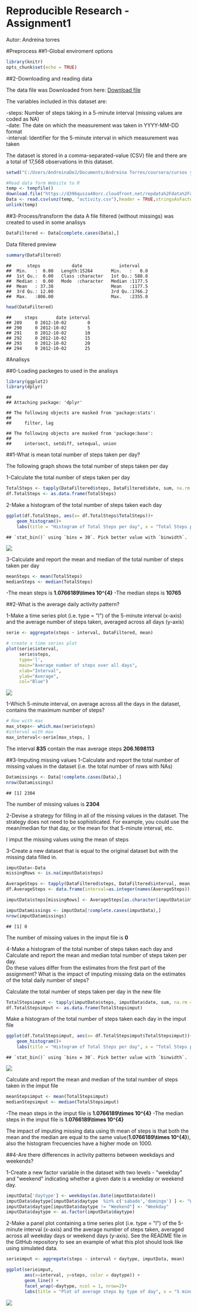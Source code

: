 Reproducible Research - Assignment1
========================================
Autor: Andreina torres

#Preprocess
##1-Global enviroment options


```r
library(knitr)
opts_chunk$set(echo = TRUE)
```


##2-Downloading and reading data

The data file was Downloaded from here: [Download file](https://d396qusza40orc.cloudfront.net/repdata%2Fdata%2Factivity.zip)

The variables included in this dataset are:

-steps: Number of steps taking in a 5-minute interval (missing values are coded as NA)  
-date: The date on which the measurement was taken in YYYY-MM-DD format  
-interval: Identifier for the 5-minute interval in which measurement was taken  

The dataset is stored in a comma-separated-value (CSV) file and there are a total of 17,568 observations in this dataset.


```r
setwd("C:/Users/AndreinaDeJ/Documents/Andreina Torres/coursera/cursos y cursera/Coursera/data scientits specialization/5-Reproducible research/week2/asigment")

#Read data form Website to R
temp <- tempfile()
download.file("https://d396qusza40orc.cloudfront.net/repdata%2Fdata%2Factivity.zip",temp)
Data <- read.csv(unz(temp, "activity.csv"),header = TRUE,stringsAsFactors = FALSE,na.strings = "NA")
unlink(temp)
```

##3-Process/transform the data 
A file filtered (without missings) was created to used in some analisys


```r
DataFiltered <- Data[complete.cases(Data),]
```

Data filtered preview

```r
summary(DataFiltered)
```

```
##      steps            date              interval     
##  Min.   :  0.00   Length:15264       Min.   :   0.0  
##  1st Qu.:  0.00   Class :character   1st Qu.: 588.8  
##  Median :  0.00   Mode  :character   Median :1177.5  
##  Mean   : 37.38                      Mean   :1177.5  
##  3rd Qu.: 12.00                      3rd Qu.:1766.2  
##  Max.   :806.00                      Max.   :2355.0
```

```r
head(DataFiltered)
```

```
##     steps       date interval
## 289     0 2012-10-02        0
## 290     0 2012-10-02        5
## 291     0 2012-10-02       10
## 292     0 2012-10-02       15
## 293     0 2012-10-02       20
## 294     0 2012-10-02       25
```


#Analisys

##0-Loading packeges to used in the analisys


```r
library(ggplot2)
library(dplyr)
```

```
## 
## Attaching package: 'dplyr'
```

```
## The following objects are masked from 'package:stats':
## 
##     filter, lag
```

```
## The following objects are masked from 'package:base':
## 
##     intersect, setdiff, setequal, union
```

##1-What is mean total number of steps taken per day?

The following graph shows the total number of steps taken per day

1-Calculate the total number of steps taken per day

```r
TotalSteps <- tapply(DataFiltered$steps, DataFiltered$date, sum, na.rm = TRUE, simplify = T)
df.TotalSteps <- as.data.frame(TotalSteps)
```

2-Make a histogram of the total number of steps taken each day

```r
ggplot(df.TotalSteps, aes(x= df.TotalSteps$TotalSteps))+
    geom_histogram()+
    labs(title = "Histogram of Total Steps per day", x = "Total Steps per day", y = "Frequency")
```

```
## `stat_bin()` using `bins = 30`. Pick better value with `binwidth`.
```

![](PA1_template_files/figure-html/unnamed-chunk-7-1.png)<!-- -->

3-Calculate and report the mean and median of the total number of steps taken per day


```r
meanSteps <- mean(TotalSteps)
medianSteps <- median(TotalSteps)
```

-The mean steps is **1.0766189\times 10^{4}**
-The median steps is **10765**


##2-What is the average daily activity pattern?

1-Make a time series plot (i.e. type = "l") of the 5-minute interval (x-axis) and the average number of steps taken, averaged across all days (y-axis)



```r
serie <- aggregate(steps ~ interval, DataFiltered, mean)

# create a time series plot 
plot(serie$interval, 
     serie$steps, 
     type='l', 
     main="Average number of steps over all days", 
     xlab="Interval", 
     ylab="Average", 
     col="Blue")
```

![](PA1_template_files/figure-html/unnamed-chunk-9-1.png)<!-- -->


1-Which 5-minute interval, on average across all the days in the dataset, contains the maximum number of steps?

```r
# Row with max
max_steps<- which.max(serie$steps)
#interval with max
max_interval<-serie[max_steps, ]
```

The interval **835**  contain the max average steps **206.1698113**


##3-Imputing missing values
1-Calculate and report the total number of missing values in the dataset (i.e. the total number of rows with NAs)


```r
Datamissings <- Data[!complete.cases(Data),]
nrow(Datamissings)
```

```
## [1] 2304
```

The number of missing values is **2304**

2-Devise a strategy for filling in all of the missing values in the dataset. The strategy does not need to be sophisticated. For example, you could use the mean/median for that day, or the mean for that 5-minute interval, etc.

I imput the missing values using the mean of steps

3-Create a new dataset that is equal to the original dataset but with the missing data filled in.


```r
imputData<-Data
missingRows <- is.na(imputData$steps)

AverageSteps <- tapply(DataFiltered$steps, DataFiltered$interval, mean, na.rm = TRUE, simplify = T)
df.AverageSteps <- data.frame(interval=as.integer(names(AverageSteps)), avgStep=AverageSteps)

imputData$steps[missingRows] <- AverageSteps[as.character(imputData$interval[missingRows])]

imputDatamissings <- imputData[!complete.cases(imputData),]
nrow(imputDatamissings)
```

```
## [1] 0
```

The number of missing values in the imput file is **0**


4-Make a histogram of the total number of steps taken each day and Calculate and report the mean and median total number of steps taken per day.  
Do these values differ from the estimates from the first part of the assignment? What is the impact of imputing missing data on the estimates of the total daily number of steps?

Calculate the total number of steps taken per day in the new file

```r
TotalStepsimput <- tapply(imputData$steps, imputData$date, sum, na.rm = TRUE, simplify = T)
df.TotalStepsimput <- as.data.frame(TotalStepsimput)
```

Make a histogram of the total number of steps taken each day in the imput file

```r
ggplot(df.TotalStepsimput, aes(x= df.TotalStepsimput$TotalStepsimput))+
    geom_histogram()+
    labs(title = "Histogram of Total Steps per day", x = "Total Steps per day in the imput file", y = "Frequency")
```

```
## `stat_bin()` using `bins = 30`. Pick better value with `binwidth`.
```

![](PA1_template_files/figure-html/unnamed-chunk-14-1.png)<!-- -->


Calculate and report the mean and median of the total number of steps taken in the imput file


```r
meanStepsimput <- mean(TotalStepsimput)
medianStepsimput <- median(TotalStepsimput)
```

-The mean steps in the imput file is **1.0766189\times 10^{4}**
-The median steps in the imput file is **1.0766189\times 10^{4}**

The impact of imputing missing data using th mean of steps is that both the mean and the median are equal to the same value(**1.0766189\times 10^{4}**), also the histogram frecuencies have a higher mode on 1000.


##4-Are there differences in activity patterns between weekdays and weekends?

1-Create a new factor variable in the dataset with two levels - "weekday" and "weekend" indicating whether a given date is a weekday or weekend day.


```r
imputData['daytype'] <- weekdays(as.Date(imputData$date))
imputData$daytype[imputData$daytype  %in% c('sabado','domingo') ] <- "Weekend"
imputData$daytype[imputData$daytype != "Weekend"] <- "Weekday"
imputData$daytype <- as.factor(imputData$daytype)
```



2-Make a panel plot containing a time series plot (i.e. type = "l") of the 5-minute interval (x-axis) and the average number of steps taken, averaged across all weekday days or weekend days (y-axis). See the README file in the GitHub repository to see an example of what this plot should look like using simulated data.


```r
serieimput <- aggregate(steps ~ interval + daytype, imputData, mean)

ggplot(serieimput, 
       aes(x=interval, y=steps, color = daytype)) +
       geom_line() +
       facet_wrap(~daytype, ncol = 1, nrow=2)+
       labs(title = "Plot of average steps by type of day", x = "5 minute interval", y = "Average")
```

![](PA1_template_files/figure-html/unnamed-chunk-17-1.png)<!-- -->


